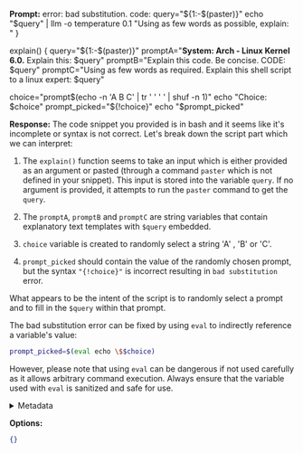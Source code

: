 **Prompt:**
error: bad substitution. code:   query="${1:-$(paster)}"
  echo "$query" | llm -o temperature 0.1 "Using as few words as possible, explain:
"
  }

explain() {
  query="${1:-$(paster)}"
  promptA="**System: Arch - Linux Kernel 6.0.**
          Explain this:
          $query"
  promptB="Explain this code. Be concise.
          CODE:
          $query"
  promptC="Using as few words as required. Explain this shell script to a linux expert:
$query"

  choice="prompt$(echo -n 'A B C' | tr ' ' '
' | shuf -n 1)"
  echo "Choice: $choice"
  prompt_picked="${!choice}"
  echo "$prompt_picked"

**Response:**
The code snippet you provided is in bash and it seems like it's incomplete or syntax is not correct. Let's break down the script part which we can interpret:

1. The `explain()` function seems to take an input which is either provided as an argument or pasted (through a command `paster` which is not defined in your snippet). This input is stored into the variable `query`. If no argument is provided, it attempts to run the `paster` command to get the `query`.

2. The `promptA`, `promptB` and `promptC` are string variables that contain explanatory text templates with `$query` embedded.

3. `choice` variable is created to randomly select a string 'A' , 'B' or 'C'.

4. `prompt_picked` should contain the value of the randomly chosen prompt, but the syntax `"{!choice}"` is incorrect resulting in `bad substitution` error. 

What appears to be the intent of the script is to randomly select a prompt and to fill in the `$query` within that prompt.

The bad substitution error can be fixed by using `eval` to indirectly reference a variable's value:

```bash
prompt_picked=$(eval echo \$$choice)
```

However, please note that using `eval` can be dangerous if not used carefully as it allows arbitrary command execution. Always ensure that the variable used with `eval` is sanitized and safe for use.

<details><summary>Metadata</summary>

- Duration: 44870 ms
- Datetime: 2023-10-18T09:18:02.146238
- Model: gpt-4-0613

</details>

**Options:**
```json
{}
```


